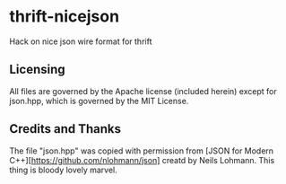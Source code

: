 # thrift-nicejson
Hack on nice json wire format for thrift

## Licensing

All files are governed by the Apache license (included herein) except
for json.hpp, which is governed by the MIT License.

## Credits and Thanks

The file "json.hpp" was copied with permission from
[JSON for Modern C++][https://github.com/nlohmann/json] creatd by
Neils Lohmann.  This thing is bloody lovely marvel.
